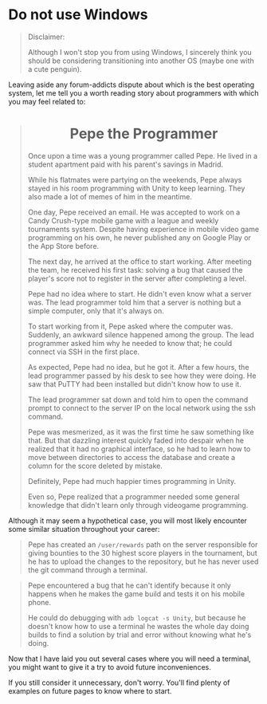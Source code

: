 # Do not use Windows

> Disclaimer:
>
> Although I won't stop you from using Windows, I sincerely think you should be considering transitioning into another OS (maybe one with a cute penguin).

Leaving aside any forum-addicts dispute about which is the best operating system, let me tell you a worth reading story about programmers with which you may feel related to:

> <center>
> <h1>Pepe the Programmer</h1>
> </center>
> 
> Once upon a time was a young programmer called Pepe. He lived in a student apartment paid with his parent's savings in Madrid.
>
> While his flatmates were partying on the weekends, Pepe always stayed in his room programming with Unity to keep learning. They also made a lot of memes of him in the meantime.
>
> One day, Pepe received an email. He was accepted to work on a Candy Crush-type mobile game with a league and weekly tournaments system. Despite having experience in mobile video game programming on his own, he never published any on Google Play or the App Store before.
>
> The next day, he arrived at the office to start working. After meeting the team, he received his first task: solving a bug that caused the player's score not to register in the server after completing a level.
>
> Pepe had no idea where to start. He didn't even know what a server was. The lead programmer told him that a server is nothing but a simple computer, only that it's always on.
>
> To start working from it, Pepe asked where the computer was. Suddenly, an awkward silence happened among the group. The lead programmer asked him why he needed to know that; he could connect via SSH in the first place.
>
> As expected, Pepe had no idea, but he got it. After a few hours, the lead programmer passed by his desk to see how they were doing. He saw that PuTTY had been installed but didn't know how to use it.
>
> The lead programmer sat down and told him to open the command prompt to connect to the server IP on the local network using the ssh command.
>
> Pepe was mesmerized, as it was the first time he saw something like that. But that dazzling interest quickly faded into despair when he realized that it had no graphical interface, so he had to learn how to move between directories to access the database and create a column for the score deleted by mistake.
>
> Definitely, Pepe had much happier times programming in Unity.
>
> Even so, Pepe realized that a programmer needed some general knowledge that didn't learn only through videogame programming.

Although it may seem a hypothetical case, you will most likely encounter some similar situation throughout your career:

> Pepe has created an `/user/rewards` path on the server responsible for giving bounties to the 30 highest score players in the tournament, but he has to upload the changes to the repository, but he has never used the git command through a terminal.

> Pepe encountered a bug that he can't identify because it only happens when he makes the game build and tests it on his mobile phone.
>
> He could do debugging with `adb logcat -s Unity`, but because he doesn't know how to use a terminal he wastes the whole day doing builds to find a solution by trial and error without knowing what he's doing.

Now that I have laid you out several cases where you will need a terminal, you might want to give it a try to avoid future inconveniences.

If you still consider it unnecessary, don't worry. You'll find plenty of examples on future pages to know where to start.